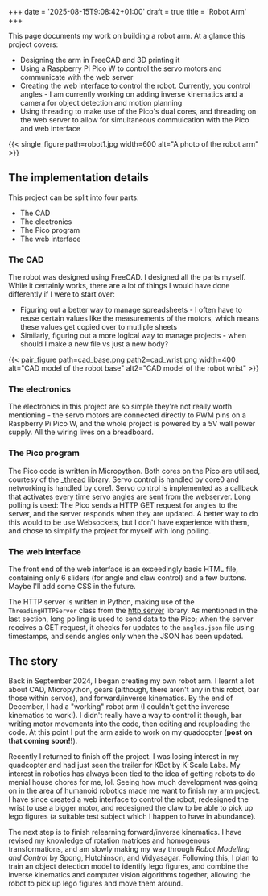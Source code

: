 +++
date = '2025-08-15T9:08:42+01:00'
draft = true
title = 'Robot Arm'
+++

This page documents my work on building a robot arm. At a glance this project covers:
- Designing the arm in FreeCAD and 3D printing it
- Using a Raspberry Pi Pico W to control the servo motors and communicate with the web server
- Creating the web interface to control the robot. Currently, you control angles - I am currently working on adding inverse kinematics and a camera for object detection and motion planning
- Using threading to make use of the Pico's dual cores, and threading on the web server to allow for simultaneous commuication with the Pico and web interface

{{< single_figure path=robot1.jpg width=600 alt="A photo of the robot arm" >}}

## The implementation details

This project can be split into four parts:
- The CAD
- The electronics
- The Pico program
- The web interface

### The CAD

The robot was designed using FreeCAD. I designed all the parts myself. While it certainly works, there are a lot of things I would have done differently if I were to start over:
- Figuring out a better way to manage spreadsheets - I often have to reuse certain values like the measurements of the motors, which means these values get copied over to mutliple sheets
- Similarly, figuring out a more logical way to manage projects - when should I make a new file vs just a new body?

{{< pair_figure path=cad_base.png path2=cad_wrist.png width=400 alt="CAD model of the robot base" alt2="CAD model of the robot wrist" >}}


### The electronics 

The electronics in this project are so simple they're not really worth mentioning - the servo motors are connected directly to PWM pins on a Raspberry Pi Pico W, and the whole project is powered by a 5V wall power supply. All the wiring lives on a breadboard.

### The Pico program

The Pico code is written in Micropython. Both cores on the Pico are utilised, courtesy of the [_thread](https://docs.micropython.org/en/latest/library/_thread.html) library. Servo control is handled by core0 and networking is handled by core1. Servo control is implemented as a callback that activates every time servo angles are sent from the webserver. Long polling is used: The Pico sends a HTTP GET request for angles to the server, and the server responds when they are updated. A better way to do this would to be use Websockets, but I don't have experience with them, and chose to simplify the project for myself with long polling.

### The web interface

The front end of the web interface is an exceedingly basic HTML file, containing only 6 sliders (for angle and claw control) and a few buttons. Maybe I'll add some CSS in the future.

The HTTP server is written in Python, making use of the `ThreadingHTTPServer` class from the [http.server](https://docs.python.org/3/library/http.server.html) library. As mentioned in the last section, long polling is used to send data to the Pico; when the server receives a GET request, it checks for updates to the `angles.json` file using timestamps, and sends angles only when the JSON has been updated.



## The story

Back in September 2024, I began creating my own robot arm. I learnt a lot about CAD, Micropython, gears (although, there aren't any in this robot, bar those within servos), and forward/inverse kinematics.
By the end of December, I had a "working" robot arm (I couldn't get the inverese kinematics to work!). I didn't really have a way to control it though, bar writing motor movements into the code, then editing and reuploading the code. At this point I put the arm aside to work on my quadcopter (**post on that coming soon!!**).

Recently I returned to finish off the project. I was losing interest in my quadcopter and had just seen the trailer for KBot by K-Scale Labs. My interest in robotics has always been tied to the idea of getting robots to do menial house chores for me, lol. Seeing how much development was going on in the area of humanoid robotics made me want to finish my arm project.
I have since created a web interface to control the robot, redesigned the wrist to use a bigger motor, and redesigned the claw to be able to pick up lego figures (a suitable test subject which I happen to have in abundance).

The next step is to finish relearning forward/inverse kinematics. I have revised my knowledge of rotation matrices and homogenous transformations, and am slowly making my way through *Robot Modelling and Control* by Spong, Hutchinson, and Vidyasagar. Following this, I plan to train an object detection model to identify lego figures, and combine the inverse kinematics and computer vision algorithms together, allowing the robot to pick up lego figures and move them around.

